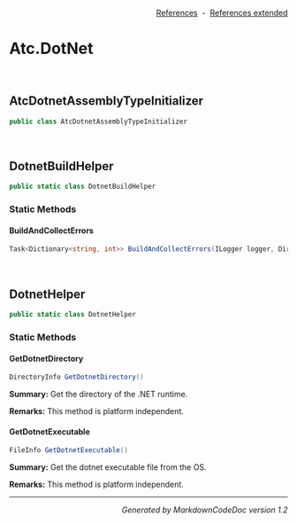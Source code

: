<div style='text-align: right'>

[References](Index.md)&nbsp;&nbsp;-&nbsp;&nbsp;[References extended](IndexExtended.md)
</div>

# Atc.DotNet

<br />


## AtcDotnetAssemblyTypeInitializer

```csharp
public class AtcDotnetAssemblyTypeInitializer
```


<br />


## DotnetBuildHelper

```csharp
public static class DotnetBuildHelper
```

### Static Methods


#### BuildAndCollectErrors

```csharp
Task<Dictionary<string, int>> BuildAndCollectErrors(ILogger logger, DirectoryInfo rootPath, int runNumber, FileInfo buildFile = null, bool useNugetRestore = True, bool useConfigurationReleaseMode = True, CancellationToken cancellationToken = null)
```

<br />


## DotnetHelper

```csharp
public static class DotnetHelper
```

### Static Methods


#### GetDotnetDirectory

```csharp
DirectoryInfo GetDotnetDirectory()
```
<p><b>Summary:</b> Get the directory of the .NET runtime.</p>

<p><b>Remarks:</b> This method is platform independent.</p>

#### GetDotnetExecutable

```csharp
FileInfo GetDotnetExecutable()
```
<p><b>Summary:</b> Get the dotnet executable file from the OS.</p>

<p><b>Remarks:</b> This method is platform independent.</p>

<hr /><div style='text-align: right'><i>Generated by MarkdownCodeDoc version 1.2</i></div>
